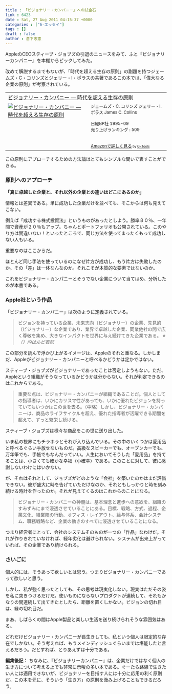 ```yaml
---
title : 「ビジョナリー・カンパニー」への試金石
link : 6423
date : Sat, 27 Aug 2011 04:15:37 +0000
categories : ["6-エッセイ"]
tags : []
draft : false
author : 倉下忠憲
---
```


AppleのCEOスティーブ・ジョブズの引退のニュースをみて、ふと『ビジョナリーカンパニー』を本棚からピックしてみた。

改めて解説するまでもないが、「時代を超える生存の原則」の副題を持つジェームズ・C・コリンズとジェリー・I・ポラスの共著であるこの本では、「偉大なる企業の原則」が考察されている。

<table  border="0" cellpadding="5"><tr><td colspan="2"><a href="http://www.amazon.co.jp/exec/obidos/ASIN/4822740315/goodpic-22/" target="_top">ビジョナリー・カンパニー ― 時代を超える生存の原則</a></td></tr><tr><td valign="top"><a href="http://www.amazon.co.jp/exec/obidos/ASIN/4822740315/goodpic-22/" target="_top"><img src="http://ecx.images-amazon.com/images/I/41WE7XXCGJL._SL160_.jpg" border="0" alt="ビジョナリー・カンパニー ― 時代を超える生存の原則" /></a></td><td valign="top"><font size="-1">ジェームズ・C. コリンズ ジェリー・I. ポラス James C. Collins <br /><br />日経BP社  1995-09<br />売り上げランキング : 509<br /><br /><br /><a href="http://www.amazon.co.jp/exec/obidos/ASIN/4822740315/goodpic-22/" target="_top">Amazonで詳しく見る</a></font><font size="-2"> by <a href="http://www.goodpic.com/mt/aws/index.html" >G-Tools</a></font></td></tr></table>

この原則にアプローチするための方法論はとてもシンプルな問いで表すことができる。

<h3>原則へのアプローチ</h3>

<strong>「真に卓越した企業と、それ以外の企業との違いはどこにあるのか」</strong>

情報とは差異である。単に成功した企業だけを並べても、そこからは何も見えてこない。

例えば「成功する株式投資法」というものがあったとしよう。勝率８０％、一年間で資産が２０％もアップ。ちゃんとポートフォリオも公開されている。このやり方は間違いない！といったところで、同じ方法を使ってまったくもって成功しない人もいる。

重要なのはここからだ。

ほとんど同じ手法を使っているのになぜ片方が成功し、もう片方は失敗したのか。その「差」は一体なんなのか。それこそが本質的な要素ではないのか。

これをビジョナリー・カンパニーとそうでない企業について当てはめ、分析したのが本書である。

<h3>Apple社という作品</h3>
「ビジョナリー・カンパニー」は次のように定義されている。

<blockquote>
ビジョンを持っている企業、未来志向（ビジョナリー）の企業、先見的（ビジョナリー）な企業であり、業界で卓越した企業、同業他社の間で広く尊敬を集め、大きなインパクトを世界に与え続けてきた企業である。
<em>※（）内はルビ表記</em>
</blockquote>

この部分を読んで浮かび上がるイメージは、Appleのそれと重なる。しかしまだ、Appleがビジョナリー・カンパニーと呼べるかどうかは定かではない。

スティーブ・ジョブズがビジョナリーであったことは否定しようもない。ただ、Appleという組織がそうなっているかどうかは分からない。それが判定できるのはこれからである。

<blockquote>
重要な点は、ビジョナリー・カンパニーが組織であることだ。個人としての指導者は、いかにカリスマ性があっても、いかに優れたビジョンを持っていてもいつかはこの世を去る。（中略）しかし、ビジョナリー・カンパニーは、商品のライフサイクルを超え、優れた指導者が活躍できる期間を超えて、ずっと繁栄し続ける。
</blockquote>

スティーブ・ジョブズは様々な商品をこの世に送り出した。

いま私の視界にもチラホラとそれが入り込んでいる。その中のいくつかは愛用品と呼べるぐらい手放せないものだ。高級なスピーカーでも、オープンカーでも、万年筆でも、手帳でもなんだっていい。人生においてそうした「愛用品」を持てることは、小さくても確かな幸福（小確幸）である。このことに対して、彼に感謝しないわけにはいかない。

が、それはそれとして、ジョブズがどのような「会社」を築いたのかはまだ評価できない。彼が盛大に時を告げていただけなのか、それともしっかりと時を刻み続ける時計を作ったのか。それが見えてくるのはこれからのことになる。

<blockquote>
ビジョナリー・カンパニーの神髄は、基本理念と進歩への意欲を、組織のすみずみにまで浸透させていることにある。目標、戦略、方式、過程、企業文化、経営陣の行動、オフィス・レイアウト、給与体系、会計システム、職務戦略など、企業の動きのすべてに浸透させていることになる。
</blockquote>

つまり経営者にとって、会社のシステムそのものが一つの「作品」なわけだ。それが作りきれていなければ、経年劣化は避けられない。システムが出来上がっていれば、その企業であり続けられる。

<h3>さいごに</h3>
個人的には、そうあって欲しいとは思う。つまりビジョナリー・カンパニーであって欲しいと思う。

しかし、私が強く思ったとしても、その思考は現実化しない。現実はただその姿を私に突きつけるだけだ。使いものにならないプロダクトが連続して、それもかなりの間連続して出てきたとしたら、距離を置くしかない。ビジョンの切れ目は、縁の切れ目だ。

まあ、しばらくの間はApple製品と楽しい生活を送り続けられそうな雰囲気はある。

どれだけビジョナリー・カンパニーが長生きしても、私という個人は限定的な存在でしかない。そう考えれば、もうメインディッシュぐらいまでは堪能したと言えるだろう。だとすれば、とりあえずは十分である。

<div class="column"><strong>編集後記：</strong>
ちなみに、『ビジョナリーカンパニー』は、企業だけではなく個人の生き方について考える上でも非常に示唆の多い本である。ぐーたら路線で生きたい人には適用できないが、ビジョナリーを目指す人には十分に応用の利く原則だ。この本を元に、そういう「生き方」の原則を汲み上げることもできるだろう。
</div>

